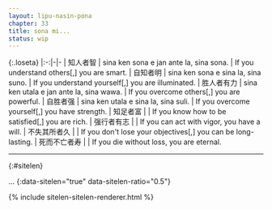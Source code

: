 ```yaml
---
layout: lipu-nasin-pona
chapter: 33
title: sona mi...
status: wip
---
```


{:.loseta}
|:-:|-|-
| 知人者智     | sina ken sona e jan ante la, sina sona. | If you understand others[,]<wbr/> you are smart.
| 自知者明     | sina ken sona e sina la, sina suno. | If you understand yourself[,]<wbr/> you are illuminated.
| 胜人者有力   | sina ken utala e jan ante la, sina wawa. | If you overcome others[,]<wbr/> you are powerful.
| 自胜者强     | sina ken utala e sina la, sina suli. | If you overcome yourself[,]<wbr/> you have strength.
| 知足者富     |  | If you know how to be satisfied[,]<wbr/> you are rich.
| 强行者有志   |  | If you can act with vigor,<wbr/> you have a will.
| 不失其所者久 |  | If you don't lose your objectives[,]<wbr/> you can be long-lasting.
| 死而不亡者寿 |  | If you die without loss,<wbr/> you are eternal.

-------
{:#sitelen}

...
{:data-sitelen="true" data-sitelen-ratio="0.5"}

{% include sitelen-sitelen-renderer.html %}
